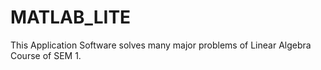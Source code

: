 # MATLAB_LITE
This Application Software solves many major problems of Linear Algebra Course of SEM 1.
